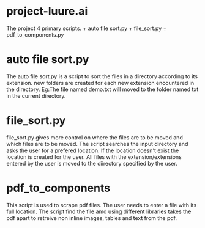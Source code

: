 # project-luure.ai
The project 4 primary scripts.
        + auto file sort.py
        + file_sort.py
        + pdf_to_components.py
# auto file sort.py
The auto file sort.py is a script to sort the files in a directory according to its extension. new folders are created for each new extension encountered in the directory.
Eg:The file named demo.txt will moved to the folder named txt in the current directory.
# file_sort.py
file_sort.py gives more control on where the files are to be moved and which files are to be moved. The script searches the input directory and asks the user for a prefered location. If the location doesn't exist the location is created for the user. All files with the extension/extensions entered by the user is moved to the diirectory specified by the user.
# pdf_to_components
This script is used to scrape pdf files. The user needs to enter a file with its full location. The script find the file amd using different libraries takes the pdf apart to retreive non inline images, tables and text from the pdf.
